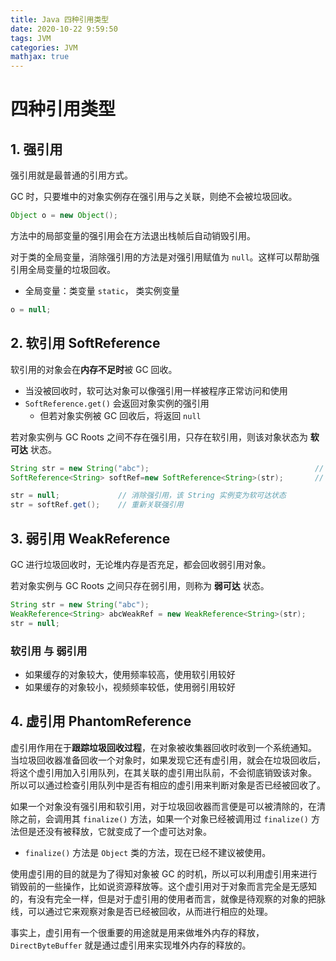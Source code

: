 ```yaml
---
title: Java 四种引用类型
date: 2020-10-22 9:59:50
tags: JVM
categories: JVM
mathjax: true
---
```


# 四种引用类型

## 1. 强引用

强引用就是最普通的引用方式。

GC 时，只要堆中的对象实例存在强引用与之关联，则绝不会被垃圾回收。

```java
Object o = new Object();
```

方法中的局部变量的强引用会在方法退出栈帧后自动销毁引用。

对于类的全局变量，消除强引用的方法是对强引用赋值为 `null`。这样可以帮助强引用全局变量的垃圾回收。
- 全局变量：类变量 `static`， 类实例变量

```java
o = null;
```

## 2. 软引用 SoftReference

软引用的对象会在**内存不足时**被 GC 回收。
- 当没被回收时，软可达对象可以像强引用一样被程序正常访问和使用
- `SoftReference.get()` 会返回对象实例的强引用
    - 但若对象实例被 GC 回收后，将返回 `null`

若对象实例与 GC Roots 之间不存在强引用，只存在软引用，则该对象状态为 **软可达** 状态。

```java
String str = new String("abc");                                     // 强引用
SoftReference<String> softRef=new SoftReference<String>(str);       // 软引用

str = null;             // 消除强引用，该 String 实例变为软可达状态
str = softRef.get();    // 重新关联强引用
```

## 3. 弱引用 WeakReference

GC 进行垃圾回收时，无论堆内存是否充足，都会回收弱引用对象。

若对象实例与 GC Roots 之间只存在弱引用，则称为 **弱可达** 状态。

```java
String str = new String("abc");    
WeakReference<String> abcWeakRef = new WeakReference<String>(str);
str = null;
```

### 软引用 与 弱引用

- 如果缓存的对象较大，使用频率较高，使用软引用较好
- 如果缓存的对象较小，视频频率较低，使用弱引用较好

## 4. 虚引用 PhantomReference

虚引用作用在于**跟踪垃圾回收过程**，在对象被收集器回收时收到一个系统通知。 当垃圾回收器准备回收一个对象时，如果发现它还有虚引用，就会在垃圾回收后，将这个虚引用加入引用队列，在其关联的虚引用出队前，不会彻底销毁该对象。 所以可以通过检查引用队列中是否有相应的虚引用来判断对象是否已经被回收了。

如果一个对象没有强引用和软引用，对于垃圾回收器而言便是可以被清除的，在清除之前，会调用其 `finalize()` 方法，如果一个对象已经被调用过 `finalize()` 方法但是还没有被释放，它就变成了一个虚可达对象。

-  `finalize()` 方法是 `Object` 类的方法，现在已经不建议被使用。

使用虚引用的目的就是为了得知对象被 GC 的时机，所以可以利用虚引用来进行销毁前的一些操作，比如说资源释放等。这个虚引用对于对象而言完全是无感知的，有没有完全一样，但是对于虚引用的使用者而言，就像是待观察的对象的把脉线，可以通过它来观察对象是否已经被回收，从而进行相应的处理。

事实上，虚引用有一个很重要的用途就是用来做堆外内存的释放，`DirectByteBuffer` 就是通过虚引用来实现堆外内存的释放的。











